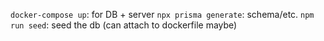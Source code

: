 `docker-compose up`: for DB + server
`npx prisma generate`: schema/etc.
`npm run seed`: seed the db (can attach to dockerfile maybe)
